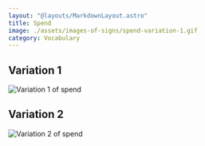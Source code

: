 ```yaml
---
layout: "@layouts/MarkdownLayout.astro"
title: Spend
image: ./assets/images-of-signs/spend-variation-1.gif
category: Vocabulary
---
```


## Variation 1

![Variation 1 of spend](@signs/spend-variation-1.gif)

## Variation 2

![Variation 2 of spend](@signs/spend-variation-2.gif)
